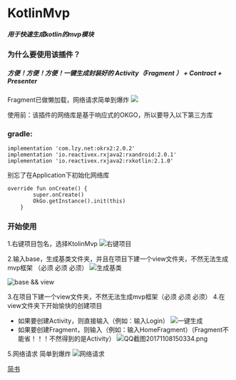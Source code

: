 # KotlinMvp
##### 用于快速生成kotlin的mvp模块

### 为什么要使用该插件？

##### 方便！方便！方便！一键生成封装好的 Activity（Fragment ） + Contract + Presenter
Fragment已做懒加载，网络请求简单到爆炸
![](http://upload-images.jianshu.io/upload_images/6420758-7c637a39055c09f2.jpg?imageMogr2/auto-orient/strip%7CimageView2/2/w/1240)




使用前：该插件的网络库是基于响应式的OKGO，所以要导入以下第三方库
### gradle:
```
implementation 'com.lzy.net:okrx2:2.0.2'
implementation 'io.reactivex.rxjava2:rxandroid:2.0.1'
implementation 'io.reactivex.rxjava2:rxkotlin:2.1.0'
```
别忘了在Application下初始化网络库
```
override fun onCreate() {
        super.onCreate()
        OkGo.getInstance().init(this)
    }
```
### 开始使用
1.右键项目包名，选择KtolinMvp
![右键项目](http://upload-images.jianshu.io/upload_images/6420758-6754fa3c3f613142.png?imageMogr2/auto-orient/strip%7CimageView2/2/w/1240)

2.输入base，生成基类文件夹，并且在项目下建一个view文件夹，不然无法生成mvp框架
（必须 必须 必须）
![生成基类](http://upload-images.jianshu.io/upload_images/6420758-39c91b5935b0812a.png?imageMogr2/auto-orient/strip%7CimageView2/2/w/1240)

![base && view](http://upload-images.jianshu.io/upload_images/6420758-5e76c50d4cff0a91.png?imageMogr2/auto-orient/strip%7CimageView2/2/w/1240)

3.在项目下建一个view文件夹，不然无法生成mvp框架（必须 必须 必须）
4.在view文件夹下开始愉快的创建项目
 - 如果要创建Activity，则直接输入（例如：输入Login）
![一键生成](http://upload-images.jianshu.io/upload_images/6420758-58332b39a3a60039.png?imageMogr2/auto-orient/strip%7CimageView2/2/w/1240)
- 如果要创建Fragment，则输入（例如：输入HomeFragment）（Fragment不能省！！！不然得到的是Activity）
![QQ截图20171108150334.png](http://upload-images.jianshu.io/upload_images/6420758-5196e8ae77bbaf43.png?imageMogr2/auto-orient/strip%7CimageView2/2/w/1240)

5.网络请求 简单到爆炸
![网络请求](http://upload-images.jianshu.io/upload_images/6420758-6bba37c91e3bfe5d.png?imageMogr2/auto-orient/strip%7CimageView2/2/w/1240)

[简书](http://www.jianshu.com/p/4ccb8d3175bb)

